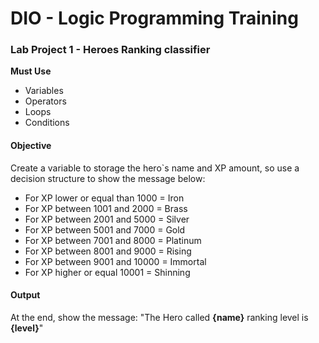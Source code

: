 # DIO - Logic Programming Training

### Lab Project 1 - Heroes Ranking classifier

**Must Use**
- Variables
- Operators
- Loops
- Conditions

#### Objective
Create a variable to storage the hero`s name and XP amount, so use a decision structure to show the message below:

- For XP lower or equal than 1000 = Iron
- For XP between 1001 and 2000 = Brass
- For XP between 2001 and 5000 = Silver
- For XP between 5001 and 7000 = Gold
- For XP between 7001 and 8000 = Platinum
- For XP between 8001 and 9000 = Rising
- For XP between 9001 and 10000 = Immortal
- For XP higher or equal 10001 = Shinning

#### Output

At the end, show the message:
"The Hero called **{name}** ranking level is **{level}**"